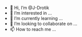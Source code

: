 - 👋 Hi, I’m @J-Drotik
- 👀 I’m interested in ...
- 🌱 I’m currently learning ...
- 💞️ I’m looking to collaborate on ...
- 📫 How to reach me ...

<!---
J-Drotik/J-Drotik is a ✨ special ✨ repository because its `README.md` (this file) appears on your GitHub profile.
You can click the Preview link to take a look at your changes.
--->
